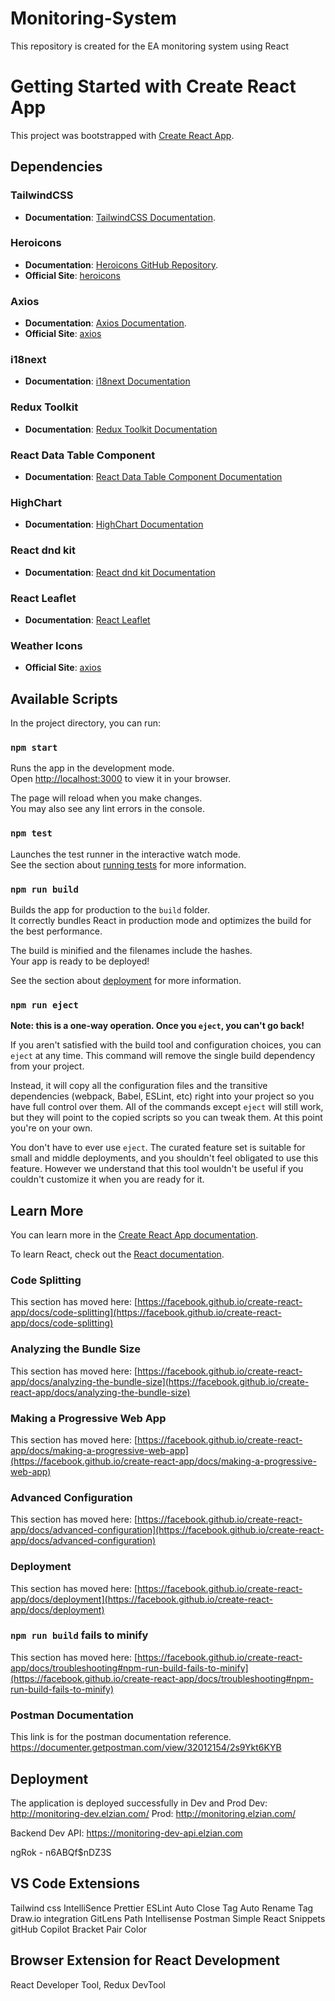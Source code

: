 # Monitoring-System

This repository is created for the EA monitoring system using React

# Getting Started with Create React App

This project was bootstrapped with [Create React App](https://github.com/facebook/create-react-app).

## Dependencies

### TailwindCSS

- **Documentation**: [TailwindCSS Documentation](https://v2.tailwindcss.com/docs).

### Heroicons

- **Documentation**: [Heroicons GitHub Repository](https://github.com/tailwindlabs/heroicons?tab=readme-ov-file#react).
- **Official Site**: [heroicons](https://heroicons.com/)

### Axios

- **Documentation**: [Axios Documentation](https://axios-http.com/docs/intro).
- **Official Site**: [axios](https://axios-http.com/)

### i18next

- **Documentation**: [i18next Documentation](https://react.i18next.com/)

### Redux Toolkit

- **Documentation**: [Redux Toolkit Documentation](https://redux-toolkit.js.org/)

### React Data Table Component

- **Documentation**: [React Data Table Component Documentation](https://react-data-table-component.netlify.app/?path=/docs/getting-started-intro--docs)

### HighChart

- **Documentation**: [HighChart Documentation](https://www.highcharts.com/docs/index)

### React dnd kit

- **Documentation**: [React dnd kit Documentation](https://docs.dndkit.com/)

### React Leaflet

- **Documentation**: [React Leaflet](https://react-leaflet.js.org/)

### Weather Icons

- **Official Site**: [axios](https://www.flaticon.com/)

## Available Scripts

In the project directory, you can run:

### `npm start`

Runs the app in the development mode.\
Open [http://localhost:3000](http://localhost:3000) to view it in your browser.

The page will reload when you make changes.\
You may also see any lint errors in the console.

### `npm test`

Launches the test runner in the interactive watch mode.\
See the section about [running tests](https://facebook.github.io/create-react-app/docs/running-tests) for more information.

### `npm run build`

Builds the app for production to the `build` folder.\
It correctly bundles React in production mode and optimizes the build for the best performance.

The build is minified and the filenames include the hashes.\
Your app is ready to be deployed!

See the section about [deployment](https://facebook.github.io/create-react-app/docs/deployment) for more information.

### `npm run eject`

**Note: this is a one-way operation. Once you `eject`, you can't go back!**

If you aren't satisfied with the build tool and configuration choices, you can `eject` at any time. This command will remove the single build dependency from your project.

Instead, it will copy all the configuration files and the transitive dependencies (webpack, Babel, ESLint, etc) right into your project so you have full control over them. All of the commands except `eject` will still work, but they will point to the copied scripts so you can tweak them. At this point you're on your own.

You don't have to ever use `eject`. The curated feature set is suitable for small and middle deployments, and you shouldn't feel obligated to use this feature. However we understand that this tool wouldn't be useful if you couldn't customize it when you are ready for it.

## Learn More

You can learn more in the [Create React App documentation](https://facebook.github.io/create-react-app/docs/getting-started).

To learn React, check out the [React documentation](https://reactjs.org/).

### Code Splitting

This section has moved here: [https://facebook.github.io/create-react-app/docs/code-splitting](https://facebook.github.io/create-react-app/docs/code-splitting)

### Analyzing the Bundle Size

This section has moved here: [https://facebook.github.io/create-react-app/docs/analyzing-the-bundle-size](https://facebook.github.io/create-react-app/docs/analyzing-the-bundle-size)

### Making a Progressive Web App

This section has moved here: [https://facebook.github.io/create-react-app/docs/making-a-progressive-web-app](https://facebook.github.io/create-react-app/docs/making-a-progressive-web-app)

### Advanced Configuration

This section has moved here: [https://facebook.github.io/create-react-app/docs/advanced-configuration](https://facebook.github.io/create-react-app/docs/advanced-configuration)

### Deployment

This section has moved here: [https://facebook.github.io/create-react-app/docs/deployment](https://facebook.github.io/create-react-app/docs/deployment)

### `npm run build` fails to minify

This section has moved here: [https://facebook.github.io/create-react-app/docs/troubleshooting#npm-run-build-fails-to-minify](https://facebook.github.io/create-react-app/docs/troubleshooting#npm-run-build-fails-to-minify)

### Postman Documentation

This link is for the postman documentation reference.
https://documenter.getpostman.com/view/32012154/2s9Ykt6KYB

## Deployment

The application is deployed successfully in Dev and Prod
Dev: http://monitoring-dev.elzian.com/
Prod: http://monitoring.elzian.com/

Backend Dev API: https://monitoring-dev-api.elzian.com

ngRok - n6ABQf$nDZ3S

## VS Code Extensions

Tailwind css IntelliSence
Prettier
ESLint
Auto Close Tag
Auto Rename Tag
Draw.io integration
GitLens
Path Intellisense
Postman
Simple React Snippets
gitHub Copilot
Bracket Pair Color

## Browser Extension for React Development

React Developer Tool, Redux DevTool
